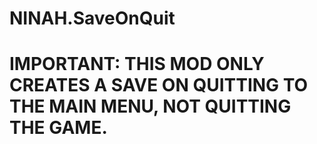 # NINAH.SaveOnQuit

# IMPORTANT: THIS MOD ONLY CREATES A SAVE ON QUITTING TO THE MAIN MENU, NOT QUITTING THE GAME. 

